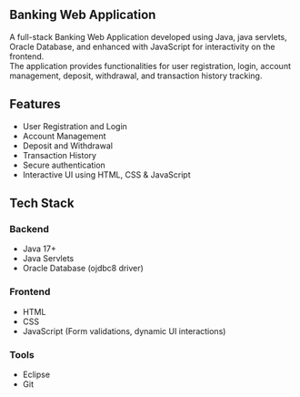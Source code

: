## Banking Web Application<br>

A full-stack Banking Web Application developed using Java, java servlets, Oracle Database, and enhanced with JavaScript for interactivity on the frontend.<br>
The application provides functionalities for user registration, login, account management, deposit, withdrawal, and transaction history tracking.<br>

##  Features<br>

-  User Registration and Login<br>
-  Account Management<br>
-  Deposit and Withdrawal<br>
-  Transaction History<br>
-  Secure authentication<br>
-  Interactive UI using HTML, CSS & JavaScript<br>

##  Tech Stack<br>

### Backend<br>
- Java 17+<br>
- Java Servlets<br>
- Oracle Database (ojdbc8 driver)<br>

### Frontend<br>
- HTML<br>
- CSS<br>
- JavaScript (Form validations, dynamic UI interactions)<br>

### Tools <br>
- Eclipse <br>
- Git



